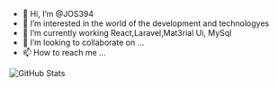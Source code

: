 - 👋 Hi, I’m @JOS394
- 👀 I’m interested in the world of the development and technologyes
- 🌱 I’m currently working React,Laravel,Mat3rial Ui, MySql
- 💞️ I’m looking to collaborate on ...
- 📫 How to reach me ...

<!---
JOS394/JOS394 is a ✨ special ✨ repository because its `README.md` (this file) appears on your GitHub profile.
You can click the Preview link to take a look at your changes.
--->
![GitHub Stats](https://github-readme-stats.vercel.app/api?username=JOS394&theme=dark&show_icons=true&hide_border=true&count_private=true)
